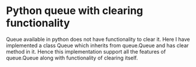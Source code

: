 # Python queue with clearing functionality

Queue available in python does not have functionality to clear it. Here I have implemented a class Queue which inherits from queue.Queue and has clear method in it. Hence this implementation support all the features of queue.Queue along with functionality of clearing itself.
